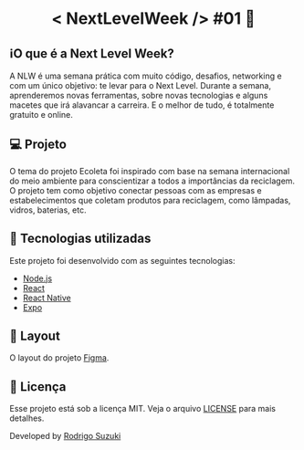 <h1 align="center">
  < NextLevelWeek />  #01 🚀
</h1>

## :information_source:O que é a Next Level Week?

A NLW é uma semana prática com muito código, desafios, networking e com um único objetivo: te levar para o Next Level.
Durante a semana, aprenderemos novas ferramentas, sobre novas tecnologias e alguns macetes que irá alavancar a carreira.
E o melhor de tudo, é totalmente gratuito e online.

## 💻 Projeto

O tema do projeto Ecoleta foi inspirado com base na semana internacional do meio ambiente para conscientizar a todos a importâncias da reciclagem.
O projeto tem como objetivo conectar pessoas com as empresas e estabelecimentos que coletam produtos para reciclagem, como lâmpadas, vidros, baterias, etc.

## :rocket: Tecnologias utilizadas

Este projeto foi desenvolvido com as seguintes tecnologias:

- [Node.js](https://nodejs.org/en/)
- [React](https://reactjs.org)
- [React Native](https://facebook.github.io/react-native/)
- [Expo](https://expo.io/)

## 🔖 Layout

O layout do projeto [Figma](https://www.figma.com/file/1SxgOMojOB2zYT0Mdk28lB/).

## :memo: Licença

Esse projeto está sob a licença MIT. 
Veja o arquivo [LICENSE](LICENSE.md) para mais detalhes.

Developed by [Rodrigo Suzuki](https://www.linkedin.com/in/rksuzuki/)